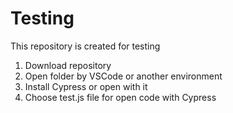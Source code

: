 # Testing
This repository is created for testing 
1) Download repository
2) Open folder by VSCode or another environment
3) Install Cypress or open with it
4) Choose test.js file for open code with Cypress
